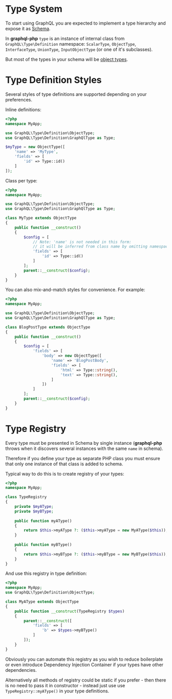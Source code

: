 # Type System
To start using GraphQL you are expected to implement a type hierarchy and expose it as [Schema](type-system/schema/). 

In **graphql-php** `type` is an instance of internal class from 
`GraphQL\Type\Definition` namespace: `ScalarType`, `ObjectType`, `InterfaceType`, 
`UnionType`, `InputObjectType` (or one of it's subclasses).

But most of the types in your schema will be [object types](/type-system/object-types/).

# Type Definition Styles
Several styles of type definitions are supported depending on your preferences.

Inline definitions:
```php
<?php
namespace MyApp;

use GraphQL\Type\Definition\ObjectType;
use GraphQL\Type\Definition\GraphQlType as Type;

$myType = new ObjectType([
    'name' => 'MyType',
    'fields' => [
        'id' => Type::id()
    ]
]);
```

Class per type:
```php
<?php
namespace MyApp;

use GraphQL\Type\Definition\ObjectType;
use GraphQL\Type\Definition\GraphQlType as Type;

class MyType extends ObjectType
{
    public function __construct()
    {
        $config = [
            // Note: 'name' is not needed in this form:
            // it will be inferred from class name by omitting namespace and dropping "Type" suffix
            'fields' => [
                'id' => Type::id()
            ]
        ];
        parent::__construct($config);
    }
}
```

You can also mix-and-match styles for convenience. For example:
```php
<?php
namespace MyApp;

use GraphQL\Type\Definition\ObjectType;
use GraphQL\Type\Definition\GraphQlType as Type;

class BlogPostType extends ObjectType
{
    public function __construct()
    {
        $config = [
            'fields' => [
                'body' => new ObjectType([
                    'name' => 'BlogPostBody',
                    'fields' => [
                        'html' => Type::string(),
                        'text' => Type::string(),
                    ]
                ])
            ]
        ];
        parent::__construct($config);
    }
}
```

# Type Registry
Every type must be presented in Schema by single instance (**graphql-php** 
throws when it discovers several instances with the same `name` in schema).

Therefore if you define your type as separate PHP class you must ensure that only one 
instance of that class is added to schema.

Typical way to do this is to create registry of your types:

```php
<?php
namespace MyApp;

class TypeRegistry
{
    private $myAType;
    private $myBType;
    
    public function myAType()
    {
        return $this->myAType ?: ($this->myAType = new MyAType($this));
    }
    
    public function myBType()
    {
        return $this->myBType ?: ($this->myBType = new MyBType($this));
    }
}
```
And use this registry in type definition:

```php
<?php
namespace MyApp;
use GraphQL\Type\Definition\ObjectType;

class MyAType extends ObjectType
{
    public function __construct(TypeRegistry $types) 
    {
        parent::__construct([
            'fields' => [
                'b' => $types->myBType()                
            ]
        ]);
    }
}
```
Obviously you can automate this registry as you wish to reduce boilerplate or even 
introduce Dependency Injection Container if your types have other dependencies.

Alternatively all methods of registry could be static if you prefer - then there is no need
to pass it in constructor - instead just use use `TypeRegistry::myAType()` in your type definitions.

